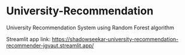 # University-Recommendation
University Recommendation System using Random Forest algorithm

Streamlit app link: https://shadowseekar-university-recommendation-recommender-jgvaut.streamlit.app/
